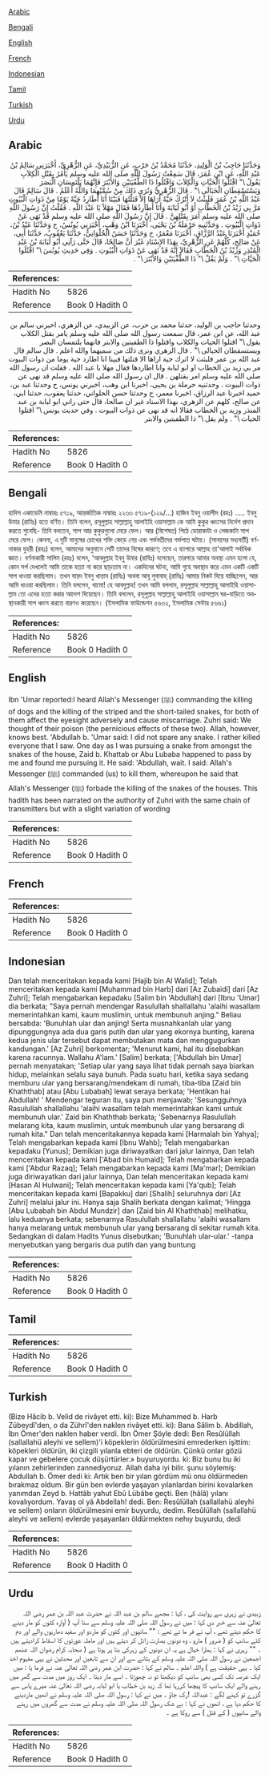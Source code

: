 [Arabic](#arabic)

[Bengali](#bengali)

[English](#english)

[French](#french)

[Indonesian](#indonesian)

[Tamil](#tamil)

[Turkish](#turkish)

[Urdu](#urdu)

## Arabic


<div dir="rtl" lang="ar" style={{fontSize:'larger',backgroundColor:'#f8f9fa',padding:20}}>
وَحَدَّثَنَا حَاجِبُ بْنُ الْوَلِيدِ، حَدَّثَنَا مُحَمَّدُ بْنُ حَرْبٍ، عَنِ الزُّبَيْدِيِّ، عَنِ الزُّهْرِيِّ، أَخْبَرَنِي سَالِمُ بْنُ عَبْدِ اللَّهِ، عَنِ ابْنِ عُمَرَ، قَالَ سَمِعْتُ رَسُولَ اللَّهِ صلى الله عليه وسلم يَأْمُرُ بِقَتْلِ الْكِلاَبِ يَقُولُ ‏\"‏ اقْتُلُوا الْحَيَّاتِ وَالْكِلاَبَ وَاقْتُلُوا ذَا الطُّفْيَتَيْنِ وَالأَبْتَرَ فَإِنَّهُمَا يَلْتَمِسَانِ الْبَصَرَ وَيَسْتَسْقِطَانِ الْحَبَالَى ‏\"‏ ‏.‏ قَالَ الزُّهْرِيُّ وَنُرَى ذَلِكَ مِنْ سُمَّيْهِمَا وَاللَّهُ أَعْلَمُ ‏.‏ قَالَ سَالِمٌ قَالَ عَبْدُ اللَّهِ بْنُ عُمَرَ فَلَبِثْتُ لاَ أَتْرُكُ حَيَّةً أَرَاهَا إِلاَّ قَتَلْتُهَا فَبَيْنَا أَنَا أُطَارِدُ حَيَّةً يَوْمًا مِنْ ذَوَاتِ الْبُيُوتِ مَرَّ بِي زَيْدُ بْنُ الْخَطَّابِ أَوْ أَبُو لُبَابَةَ وَأَنَا أُطَارِدُهَا فَقَالَ مَهْلاً يَا عَبْدَ اللَّهِ ‏.‏ فَقُلْتُ إِنَّ رَسُولَ اللَّهِ صلى الله عليه وسلم أَمَرَ بِقَتْلِهِنَّ ‏.‏ قَالَ إِنَّ رَسُولَ اللَّهِ صلى الله عليه وسلم قَدْ نَهَى عَنْ ذَوَاتِ الْبُيُوتِ ‏.‏ وَحَدَّثَنِيهِ حَرْمَلَةُ بْنُ يَحْيَى، أَخْبَرَنَا ابْنُ وَهْبٍ، أَخْبَرَنِي يُونُسُ، ح وَحَدَّثَنَا عَبْدُ بْنُ، حُمَيْدٍ أَخْبَرَنَا عَبْدُ الرَّزَّاقِ، أَخْبَرَنَا مَعْمَرٌ، ح وَحَدَّثَنَا حَسَنٌ الْحُلْوَانِيُّ، حَدَّثَنَا يَعْقُوبُ، حَدَّثَنَا أَبِي، عَنْ صَالِحٍ، كُلُّهُمْ عَنِ الزُّهْرِيِّ، بِهَذَا الإِسْنَادِ غَيْرَ أَنَّ صَالِحًا، قَالَ حَتَّى رَآنِي أَبُو لُبَابَةَ بْنُ عَبْدِ الْمُنْذِرِ وَزَيْدُ بْنُ الْخَطَّابِ فَقَالاَ إِنَّهُ قَدْ نَهَى عَنْ ذَوَاتِ الْبُيُوتِ ‏.‏ وَفِي حَدِيثِ يُونُسَ ‏\"‏ اقْتُلُوا الْحَيَّاتِ ‏\"‏ ‏.‏ وَلَمْ يَقُلْ ‏\"‏ ذَا الطُّفْيَتَيْنِ وَالأَبْتَرَ ‏\"‏ ‏.‏
</div>
<div style={{backgroundColor:'#f8f9fa',padding:20, marginBottom: 10}}><table> <thead> <tr> <th>References:</th> <th></th> </tr> </thead> <tbody><tr><td>Hadith No</td><td>5826</td></tr><tr><td>Reference</td><td>Book 0 Hadith 0</td></tr></tbody></table></div>


<div dir="rtl" lang="ar" style={{fontSize:'larger',backgroundColor:'#f8f9fa',padding:20}}>
وحدثنا حاجب بن الوليد، حدثنا محمد بن حرب، عن الزبيدي، عن الزهري، اخبرني سالم بن عبد الله، عن ابن عمر، قال سمعت رسول الله صلى الله عليه وسلم يامر بقتل الكلاب يقول \" اقتلوا الحيات والكلاب واقتلوا ذا الطفيتين والابتر فانهما يلتمسان البصر ويستسقطان الحبالى \" . قال الزهري ونرى ذلك من سميهما والله اعلم . قال سالم قال عبد الله بن عمر فلبثت لا اترك حية اراها الا قتلتها فبينا انا اطارد حية يوما من ذوات البيوت مر بي زيد بن الخطاب او ابو لبابة وانا اطاردها فقال مهلا يا عبد الله . فقلت ان رسول الله صلى الله عليه وسلم امر بقتلهن . قال ان رسول الله صلى الله عليه وسلم قد نهى عن ذوات البيوت . وحدثنيه حرملة بن يحيى، اخبرنا ابن وهب، اخبرني يونس، ح وحدثنا عبد بن، حميد اخبرنا عبد الرزاق، اخبرنا معمر، ح وحدثنا حسن الحلواني، حدثنا يعقوب، حدثنا ابي، عن صالح، كلهم عن الزهري، بهذا الاسناد غير ان صالحا، قال حتى راني ابو لبابة بن عبد المنذر وزيد بن الخطاب فقالا انه قد نهى عن ذوات البيوت . وفي حديث يونس \" اقتلوا الحيات \" . ولم يقل \" ذا الطفيتين والابتر
</div>
<div style={{backgroundColor:'#f8f9fa',padding:20, marginBottom: 10}}><table> <thead> <tr> <th>References:</th> <th></th> </tr> </thead> <tbody><tr><td>Hadith No</td><td>5826</td></tr><tr><td>Reference</td><td>Book 0 Hadith 0</td></tr></tbody></table></div>

## Bengali


<div dir="ltr" lang="bn" style={{fontSize:'larger',backgroundColor:'#f8f9fa',padding:20}}>
হাদিস একাডেমি নাম্বারঃ ৫৭১৯, আন্তর্জাতিক নাম্বারঃ ২২৩৩ ৫৭১৯-(১২৯/...) হাজিব ইবনু ওয়ালীদ (রহঃ) ..... ইবনু উমার (রাযিঃ) হতে বর্ণিত। তিনি বলেন, রসূলুল্লাহ সাল্লাল্লাহু আলাইহি ওয়াসাল্লাম কে আমি কুকুর ধ্বংসের নির্দেশ প্রদান করতে শুনেছি- তিনি বলতেন, সাপ আর কুকুরগুলো মেরে ফেল। আর (বিশেষত) পিঠে ডোরাকাটা ও লেজকাটা সাপ মেরে ফেল। কেননা, এ দুটি মানুষের চোখের শক্তি কেড়ে নেয় এবং গর্ভবতীদের গর্ভপাত ঘটায়। (সানাদের মধ্যবর্তী) বর্ণনাকার যুহরী (রহঃ) বলেন, আমাদের অনুমানে সেটি তাদের বিষের কারণে; তবে এ ব্যাপারে আল্লাহ তা'আলাই সর্বাধিক জ্ঞাত। বর্ণনাকারী সালিম (রহঃ) বলেন, ‘আবদুল্লাহ ইবনু উমার (রাযিঃ) বলেছেন, তারপরে আমার অবস্থা এমন হলো যে, কোন সর্প দেখলেই আমি তাকে হত্যা না করে ছাড়তাম না। একদিনের ঘটনা, আমি গৃহে অবস্থান করে এমন একটি একটি সাপ ধাওয়া করছিলাম। তখন যায়দ ইবনু খাত্তাব (রাযিঃ) অথবা আবূ লুবাবাহ্ (রাযিঃ) আমার নিকট দিয়ে যাচ্ছিলেন, আর আমি ধাওয়া করছিলাম। তিনি বললেন, থামো! হে আবদুল্লাহ! তখন আমি বললাম, রসূলুল্লাহ সাল্লাল্লাহু আলাইহি ওয়াসাল্লাম তো এদের হত্যা করার আদেশ দিয়েছেন। তিনি বললেন, রসূলুল্লাহ সাল্লাল্লাহু আলাইহি ওয়াসাল্লাম ঘর-বাড়িতে অবস্থানকারী সাপ ধ্বংস করতে বারণও করেছেন। (ইসলামিক ফাউন্ডেশন ৫৬৩২, ইসলামিক সেন্টার ৫৬৬১)
</div>
<div style={{backgroundColor:'#f8f9fa',padding:20, marginBottom: 10}}><table> <thead> <tr> <th>References:</th> <th></th> </tr> </thead> <tbody><tr><td>Hadith No</td><td>5826</td></tr><tr><td>Reference</td><td>Book 0 Hadith 0</td></tr></tbody></table></div>

## English


<div dir="ltr" lang="en" style={{fontSize:'larger',backgroundColor:'#f8f9fa',padding:20}}>
Ibn 'Umar reported:I heard Allah's Messenger (ﷺ) commanding the killing of dogs and the killing of the striped and the short-tailed snakes, for both of them affect the eyesight adversely and cause miscarriage. Zuhri said: We thought of their poison (the pernicious effects of these two). Allah, however, knows best. 'Abdullah b. 'Umar said: I did not spare any snake. I rather killed everyone that I saw. One day as I was pursuing a snake from amongst the snakes of the house, Zaid b. Khattab or Abu Lubaba happened to pass by me and found me pursuing it. He said: 'Abdullah, wait. I said: Allah's Messenger (ﷺ) commanded (us) to kill them, whereupon he said that Allah's Messenger (ﷺ) forbade the killing of the snakes of the houses. This hadith has been narrated on the authority of Zuhri with the same chain of transmitters but with a slight variation of wording
</div>
<div style={{backgroundColor:'#f8f9fa',padding:20, marginBottom: 10}}><table> <thead> <tr> <th>References:</th> <th></th> </tr> </thead> <tbody><tr><td>Hadith No</td><td>5826</td></tr><tr><td>Reference</td><td>Book 0 Hadith 0</td></tr></tbody></table></div>

## French


<div dir="ltr" lang="fr" style={{fontSize:'larger',backgroundColor:'#f8f9fa',padding:20}}>

</div>
<div style={{backgroundColor:'#f8f9fa',padding:20, marginBottom: 10}}><table> <thead> <tr> <th>References:</th> <th></th> </tr> </thead> <tbody><tr><td>Hadith No</td><td>5826</td></tr><tr><td>Reference</td><td>Book 0 Hadith 0</td></tr></tbody></table></div>

## Indonesian


<div dir="ltr" lang="id" style={{fontSize:'larger',backgroundColor:'#f8f9fa',padding:20}}>
Dan telah menceritakan kepada kami [Hajib bin Al Walid]; Telah menceritakan kepada kami [Muhammad bin Harb] dari [Az Zubaidi] dari [Az Zuhri]; Telah mengabarkan kepadaku [Salim bin 'Abdullah] dari [Ibnu 'Umar] dia berkata; "Saya pernah mendengar Rasulullah shallallahu 'alaihi wasallam memerintahkan kami, kaum muslimin, untuk membunuh anjing." Beliau bersabda: 'Bunuhlah ular dan anjing! Serta musnahkanlah ular yang dipunggungnya ada dua garis putih dan ular yang ekornya bunting, karena kedua jenis ular tersebut dapat membutakan mata dan menggugurkan kandungan.' [Az Zuhri] berkomentar; 'Menurut kami, hal itu disebabkan karena racunnya. Wallahu A'lam.' [Salim] berkata; ['Abdullah bin Umar] pernah menyatakan; 'Setiap ular yang saya lihat tidak pernah saya biarkan hidup, melainkan selalu saya bunuh. Pada suatu hari, ketika saya sedang memburu ular yang bersarang/mendekam di rumah, tiba-tiba [Zaid bin Khaththab] atau [Abu Lubabah] lewat seraya berkata; 'Hentikan hai Abdullah! ' Mendengar teguran itu, saya pun menjawab; 'Sesungguhnya Rasulullah shallallahu 'alaihi wasallam telah memerintahkan kami untuk membunuh ular.' Zaid bin Khaththab berkata; 'Sebenarnya Rasulullah melarang kita, kaum muslimin, untuk membunuh ular yang bersarang di rumah kita." Dan telah menceritakannya kepada kami [Harmalah bin Yahya]; Telah mengabarkan kepada kami [Ibnu Wahb]; Telah mengabarkan kepadaku [Yunus]; Demikian juga diriwayatkan dari jalur lainnya, Dan telah menceritakan kepada kami ['Abad bin Humaid]; Telah mengabarkan kepada kami ['Abdur Razaq]; Telah mengabarkan kepada kami [Ma'mar]; Demikian juga diriwayatkan dari jalur lainnya, Dan telah menceritakan kepada kami [Hasan Al Hulwani]; Telah menceritakan kepada kami [Ya'qub]; Telah menceritakan kepada kami [Bapakku] dari [Shalih] seluruhnya dari [Az Zuhri] melalui jalur ini. Hanya saja Shalih berkata dengan kalimat; 'Hingga [Abu Lubabah bin Abdul Mundzir] dan [Zaid bin Al Khaththab] melihatku, lalu keduanya berkata; sebenarnya Rasulullah shallallahu 'alaihi wasallam hanya melarang untuk membunuh ular yang bersarang di sekitar rumah kita. Sedangkan di dalam Hadits Yunus disebutkan; 'Bunuhlah ular-ular.' -tanpa menyebutkan yang bergaris dua putih dan yang buntung
</div>
<div style={{backgroundColor:'#f8f9fa',padding:20, marginBottom: 10}}><table> <thead> <tr> <th>References:</th> <th></th> </tr> </thead> <tbody><tr><td>Hadith No</td><td>5826</td></tr><tr><td>Reference</td><td>Book 0 Hadith 0</td></tr></tbody></table></div>

## Tamil


<div dir="ltr" lang="ta" style={{fontSize:'larger',backgroundColor:'#f8f9fa',padding:20}}>

</div>
<div style={{backgroundColor:'#f8f9fa',padding:20, marginBottom: 10}}><table> <thead> <tr> <th>References:</th> <th></th> </tr> </thead> <tbody><tr><td>Hadith No</td><td>5826</td></tr><tr><td>Reference</td><td>Book 0 Hadith 0</td></tr></tbody></table></div>

## Turkish


<div dir="ltr" lang="tr" style={{fontSize:'larger',backgroundColor:'#f8f9fa',padding:20}}>
(Bize Hâcib b. Velid de rivâyet etti. ki): Bize Muhammed b. Harb Zübeydî'den, o da Zührî'den naklen rivâyet etti. ki): Bana Sâlim b. Abdillah, İbn Ömer'den naklen haber verdi. İbn Ömer Şöyle dedi: Ben Resûlüllah (sallallahü aleyhi ve sellem)'i köpeklerin öldürülmesini emrederken işittim: köpekleri öldürün, iki çizgili yılanla ebteri de öldürün. Çünkü onlar gözü kapar ve gebelere çocuk düşürtürler.» buyuruyordu. ki: Biz bunu bu iki yılanın zehirlerinden zannediyoruz. Allah daha iyi bilir. şunu söylemiş: Abdullah b. Ömer dedi ki: Artık ben bir yılan gördüm mü onu öldürmeden bırakmaz oldum. Bir gün ben evlerde yaşayan yılanlardan birini kovalarken yanımdan Zeyd b. Hattâb yahut Ebû Lübâbe geçti. Ben (hâlâ) yılanı kovalıyordum. Yavaş ol yâ Abdellah! dedi. Ben: Resûlüllah (sallallahü aleyhi ve sellem) onların öldürülmesini emir buyurdu, dedim. Resûlüllah (sallallahü aleyhi ve sellem) evlerde yaşayanları öldürmekten nehıy buyurdu, dedi
</div>
<div style={{backgroundColor:'#f8f9fa',padding:20, marginBottom: 10}}><table> <thead> <tr> <th>References:</th> <th></th> </tr> </thead> <tbody><tr><td>Hadith No</td><td>5826</td></tr><tr><td>Reference</td><td>Book 0 Hadith 0</td></tr></tbody></table></div>

## Urdu


<div dir="rtl" lang="ur" style={{fontSize:'larger',backgroundColor:'#f8f9fa',padding:20}}>
زبیدی نے زہری سے روایت کی ، کہا : مجھے سالم بن عبد اللہ نے حضرت عبد اللہ بن عمر رضی اللہ تعالیٰ عنہ سے خبر دی کہا : میں نے رسول اللہ صلی اللہ علیہ وسلم سے سنا آپ ( آوارہ کتوں کو مار دینے کا حکم دیتے تھے ، آپ نے فر ما تے تھے : "" سانپوں اور کتوں کو ماردو اور سفید دھاریوں والے اور دم کٹے سانپ کو ( ضرور ) مارو ، وہ دونوں بصارت زائل کر دیتے ہیں اور ھاملہ عورتوں کا اسقاط کرادیتے ہیں ۔ "" زہری نے کہا : ہمارا خیال ہے یہ ان دونوں کے زہرکی بنا پر ہوتا ہے ( صحابہ کرام رضوان اللہ عنھم اجمعین نے رسول اللہ صلی اللہ علیہ وسلم کے بتانے سے اور ان سے تابعین اور محدثین نے یہی مفہوم اخذ کیا ۔ یہی حقیقت ہے ) واللہ اعلم ۔ سالم نے کہا : حضرت ابن عمر رضی اللہ تعالیٰ عنہ نے فرما یا : میں ایک عرصہ تک کسی بھی سانپ کو دیکھتا تو نہ چھوڑتا ۔ اسے مار دیتا ۔ ایک روز میں مدت سے گھر میں رہنے والے ایک سانپ کا پیچھا کررہا تھا کہ زید بن خطاب یا ابو لبابہ رضی اللہ تعالیٰ عنہ میرے پاس سے گزرے تو کہنے لگے : عبداللہ !رک جاؤ ۔ میں نے کہا : رسول اللہ صلی اللہ علیہ وسلم نے انھیں ماردینے کا حکم دیا ہے ، انھوں نے کہا : بے شک رسول اللہ صلی اللہ علیہ وسلم نے مدت سے گھروں میں رہنے والے سانپوں ( کے قتل ) سے روکا ہے ۔
</div>
<div style={{backgroundColor:'#f8f9fa',padding:20, marginBottom: 10}}><table> <thead> <tr> <th>References:</th> <th></th> </tr> </thead> <tbody><tr><td>Hadith No</td><td>5826</td></tr><tr><td>Reference</td><td>Book 0 Hadith 0</td></tr></tbody></table></div>